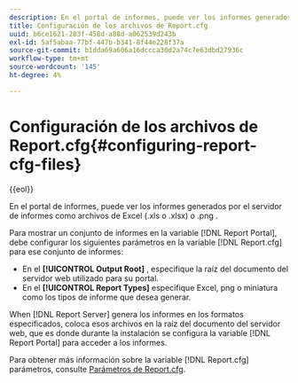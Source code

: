 ```yaml
---
description: En el portal de informes, puede ver los informes generados por el servidor de informes como archivos de Excel (.xls o .xlsx) o .png .
title: Configuración de los archivos de Report.cfg
uuid: b6ce1621-283f-458d-a88d-a062539d243b
exl-id: 5af5abaa-77bf-447b-b341-8f44e228f37a
source-git-commit: b1dda69a606a16dccca30d2a74c7e63dbd27936c
workflow-type: tm+mt
source-wordcount: '145'
ht-degree: 4%

---
```


# Configuración de los archivos de Report.cfg{#configuring-report-cfg-files}

{{eol}}

En el portal de informes, puede ver los informes generados por el servidor de informes como archivos de Excel (.xls o .xlsx) o .png .

Para mostrar un conjunto de informes en la variable [!DNL Report Portal], debe configurar los siguientes parámetros en la variable [!DNL Report.cfg] para ese conjunto de informes:

* En el **[!UICONTROL Output Root]** , especifique la raíz del documento del servidor web utilizado para su portal.
* En el **[!UICONTROL Report Types]** especifique Excel, png o miniatura como los tipos de informe que desea generar.

When [!DNL Report Server] genera los informes en los formatos especificados, coloca esos archivos en la raíz del documento del servidor web, que es donde durante la instalación se configura la variable [!DNL Report Portal] para acceder a los informes.

Para obtener más información sobre la variable [!DNL Report.cfg] parámetros, consulte [Parámetros de Report.cfg](../../../home/c-rpt-oview/c-rpt-param-ref/c-rpt-param.md#concept-838e59d72d3f4cb29ee15f5c7eb0ceff).
